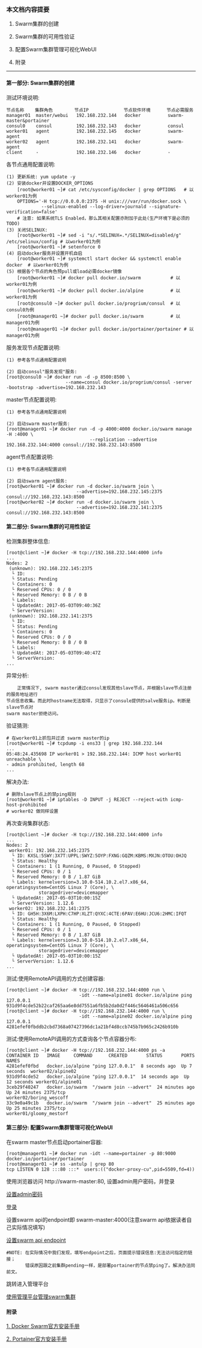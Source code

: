 ### 本文档内容提要 ###
1. Swarm集群的创建

2. Swarm集群的可用性验证

3. 配置Swarm集群管理可视化WebUI

4. 附录

_ _ _
#### 第一部分: Swarm集群的创建 ####
测试环境说明:
```
节点名称    集群角色        节点IP             节点软件环境      节点必需服务
manager01  master/webui   192.168.232.144   docker          swarm-master&portainer
consul0    consul         192.168.232.143   docker          consul
worker01   agent          192.168.232.145   docker          swarm-agent
worker02   agent          192.168.232.141   docker          swarm-agent
client     -              192.168.232.146   docker          -
```

各节点通用配置说明:
```
(1) 更新系统: yum update -y
(2) 安装docker并设置DOCKER_OPTIONS
    [root@worker01 ~]# cat /etc/sysconfig/docker | grep OPTIONS   # 以worker01为例
    OPTIONS='-H tcp://0.0.0.0:2375 -H unix:///var/run/docker.sock \
             --selinux-enabled --log-driver=journald --signature-verification=false'
    # 注意: 如果系统TLS Enabled，那么其相关配置亦附加于此处(生产环境下是必须的 TODO)
(3) 关闭SELINUX: 
    [root@worker01 ~]# sed -i "s/.*SELINUX=.*/SELINUX=disabled/g" /etc/selinux/config # 以worker01为例
    [root@worker01 ~]# setenforce 0
(4) 启动docker服务并设置开机自启
    [root@worker01 ~]# systemctl start docker && systemctl enable docker  # 以worker01为例
(5) 根据各个节点的角色预pull或load必需docker镜像
    [root@worker01 ~]# docker pull docker.io/swarm           # 以worker01为例
    [root@worker01 ~]# docker pull docker.io/alpine          # 以worker01为例
    [root@consul0 ~]# docker pull docker.io/progrium/consul  # 以consul0为例
    [root@manager01 ~]# docker pull docker.io/swarm          # 以manager01为例
    [root@manager01 ~]# docker pull docker.io/portainer/portainer # 以manager01为例
```

服务发现节点配置说明:
```
(1) 参考各节点通用配置说明
```
```
(2) 启动consul"服务发现"服务:
[root@consul0 ~]# docker run -d -p 8500:8500 \
                      --name=consul docker.io/progrium/consul -server -bootstrap -advertise=192.168.232.143
```

master节点配置说明:
```
(1) 参考各节点通用配置说明
```
```
(2) 启动swarm master服务:
[root@manager01 ~]# docker run -d -p 4000:4000 docker.io/swarm manage -H :4000 \
                               --replication --advertise 192.168.232.144:4000 consul://192.168.232.143:8500
```
agent节点配置说明:
```
(1) 参考各节点通用配置说明
```
```
(2) 启动swarm agent服务:
[root@worker01 ~]# docker run -d docker.io/swarm join \
                          --advertise=192.168.232.145:2375 consul://192.168.232.143:8500
[root@worker02 ~]# docker run -d docker.io/swarm join \
                          --advertise=192.168.232.141:2375 consul://192.168.232.143:8500
```

#### 第二部分: Swarm集群的可用性验证 ####

检测集群整体信息:
```
[root@client ~]# docker -H tcp://192.168.232.144:4000 info
...
Nodes: 2
 (unknown): 192.168.232.145:2375
  └ ID: 
  └ Status: Pending
  └ Containers: 0
  └ Reserved CPUs: 0 / 0
  └ Reserved Memory: 0 B / 0 B
  └ Labels: 
  └ UpdatedAt: 2017-05-03T09:40:36Z
  └ ServerVersion: 
 (unknown): 192.168.232.141:2375
  └ ID: 
  └ Status: Pending
  └ Containers: 0
  └ Reserved CPUs: 0 / 0
  └ Reserved Memory: 0 B / 0 B
  └ Labels: 
  └ UpdatedAt: 2017-05-03T09:40:47Z
  └ ServerVersion:
...
```
异常分析:
```
    正常情况下, swarm master通过consul发现其他slave节点，并根据slave节点注册的服务地址进行
节点信息收集。而此时hostname无法取得，只显示了consule提供的salve服务ip。判断是slave节点对
swarm master拒绝访问。
```
验证猜测:
```
# 在worker01上抓包并过滤 swarm master的ip
[root@worker01 ~]# tcpdump -i ens33 | grep 192.168.232.144
...
05:48:24.435698 IP worker01 > 192.168.232.144: ICMP host worker01 unreachable \
- admin prohibited, length 68
...
```
解决办法: 
```
# 删除slave节点上的禁ping规则
[root@worker01 ~]# iptables -D INPUT -j REJECT --reject-with icmp-host-prohibited
# worker02 做同样设置
```
再次查询集群状态:

```
[root@client ~]# docker -H tcp://192.168.232.144:4000 info
...
Nodes: 2
 worker01: 192.168.232.145:2375
  └ ID: KXSL:5SWY:3X7T:UPPL:SWYZ:5OYP:FXNG:GQZM:KBMS:MXJN:OTOU:OHJQ
  └ Status: Healthy
  └ Containers: 1 (1 Running, 0 Paused, 0 Stopped)
  └ Reserved CPUs: 0 / 1
  └ Reserved Memory: 0 B / 1.87 GiB
  └ Labels: kernelversion=3.10.0-514.10.2.el7.x86_64, operatingsystem=CentOS Linux 7 (Core), \
            storagedriver=devicemapper
  └ UpdatedAt: 2017-05-03T10:00:15Z
  └ ServerVersion: 1.12.6
 worker02: 192.168.232.141:2375
  └ ID: GH5H:3X6M:LXPH:C7HP:XLZT:QYXC:4CTE:6PAV:E6HU:JCU6:2HMC:IFQT
  └ Status: Healthy
  └ Containers: 1 (1 Running, 0 Paused, 0 Stopped)
  └ Reserved CPUs: 0 / 1
  └ Reserved Memory: 0 B / 1.87 GiB
  └ Labels: kernelversion=3.10.0-514.10.2.el7.x86_64, operatingsystem=CentOS Linux 7 (Core), \
            storagedriver=devicemapper
  └ UpdatedAt: 2017-05-03T10:00:15Z
  └ ServerVersion: 1.12.6
...
```

测试:使用RemoteAPI调用的方式创建容器:
```
[root@client ~]# docker -H tcp://192.168.232.144:4000 run \
                           -idt --name=alpine01 docker.io/alpine ping 127.0.0.1
931d9f4cde52b22caf265aa6e8dd7551a6fb5b2da0d2f446c5646461a506c656
[root@client ~]# docker -H tcp://192.168.232.144:4000 run \
                           -idt --name=alpine02 docker.io/alpine ping 127.0.0.1
4281efef0fbddb2cbd7368a07427396dc1a21bf4d8ccb745b7b965c2426b910b
```

测试:使用RemoteAPI调用的方式查询各个节点容器分布:
```
[root@client ~]# docker -H tcp://192.168.232.144:4000 ps -a
CONTAINER ID   IMAGE     COMMAND      CREATED       STATUS       PORTS       NAMES
4281efef0fbd   docker.io/alpine "ping 127.0.0.1"  8 seconds ago  Up 7 seconds  worker02/alpine02
931d9f4cde52   docker.io/alpine "ping 127.0.0.1"  14 seconds ago  Up 12 seconds worker01/alpine01
3ceb29f40247   docker.io/swarm  "/swarm join --advert"  24 minutes ago Up 24 minutes 2375/tcp 
worker02/boring_wescoff
33c9e0a49c1b   docker.io/swarm  "/swarm join --advert"  25 minutes ago Up 25 minutes 2375/tcp 
worker01/gloomy_mestorf
```

#### 第三部分: 配置Swarm集群管理可视化WebUI ####

在swarm master节点启动portainer容器:
```
[root@manager01 ~]# docker run -idt --name=portainer -p 80:9000 docker.io/portainer/portainer
[root@manager01 ~]# ss -antulp | grep 80
tcp LISTEN 0 128 :::80 :::*  users:(("docker-proxy-cu",pid=5509,fd=4))
```
使用浏览器访问 http://swarm-master:80, 设置admin用户密码，并登录

[设置admin密码](http://pan.baidu.com/s/1cpfI2q)

[登录](http://pan.baidu.com/s/1pL0k9a7)

设置swarm api的endpoint即 swarm-master:4000(注意swarm api依据读者自己实际情况填写)

[设置swarm api endpoint](http://pan.baidu.com/s/1jHW89CU)

```
#NOTE: 在实际情况中我们发现，填写endpoint之后，页面提示错误信息:无法访问指定的链接；
       错误原因跟之前集群pending一样，是部署portainer的节点禁ping了。解决办法同前文。
```
跳转进入管理平台

[使用管理平台管理swarm集群](http://pan.baidu.com/s/1jH4Om02)


#### 附录 ####

[1. Docker Swarm官方安装手册](https://github.com/docker/docker.github.io/blob/master/swarm/install-manual.md)

[2. Portainer官方安装手册](http://portainer.io/install.html)


